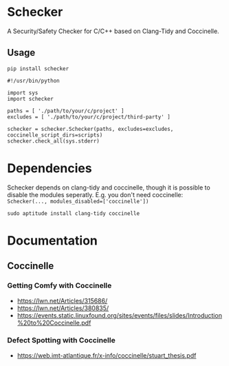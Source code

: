 # Schecker

A Security/Safety Checker for C/C++ based on Clang-Tidy and Coccinelle.

## Usage

```
pip install schecker
```

```
#!/usr/bin/python

import sys
import schecker

paths = [ './path/to/your/c/project' ]
excludes = [ './path/to/your/c/project/third-party' ]

schecker = schecker.Schecker(paths, excludes=excludes, coccinelle_script_dirs=scripts)
schecker.check_all(sys.stderr)
```


# Dependencies

Schecker depends on clang-tidy and coccinelle, though it is possible to disable
the modules seperatly. E.g. you don't need coccinelle: `Schecker(...,
modules_disabled=['coccinelle'])`

```
sudo aptitude install clang-tidy coccinelle
```

# Documentation

## Coccinelle

### Getting Comfy with Coccinelle

- https://lwn.net/Articles/315686/
- https://lwn.net/Articles/380835/
- https://events.static.linuxfound.org/sites/events/files/slides/Introduction%20to%20Coccinelle.pdf

### Defect Spotting with Coccinelle

- https://web.imt-atlantique.fr/x-info/coccinelle/stuart_thesis.pdf
